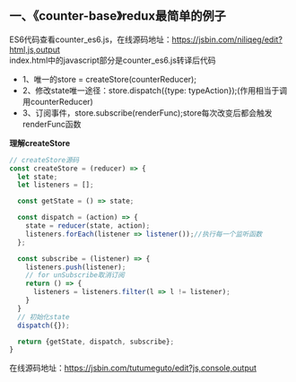 ## 一、《counter-base》redux最简单的例子
ES6代码查看counter_es6.js，在线源码地址：https://jsbin.com/niliqeg/edit?html,js,output   <br />
index.html中的javascript部分是counter_es6.js转译后代码

* 1、唯一的store = createStore(counterReducer);
* 2、修改state唯一途径：store.dispatch({type: typeAction});(作用相当于调用counterReducer)
* 3、订阅事件，store.subscribe(renderFunc);store每次改变后都会触发renderFunc函数

**理解createStore**
```javascript
// createStore源码
const createStore = (reducer) => {
  let state;
  let listeners = [];

  const getState = () => state;

  const dispatch = (action) => {
    state = reducer(state, action);
    listeners.forEach(listener => listener());//执行每一个监听函数
  };

  const subscribe = (listener) => {
    listeners.push(listener);
    // for unSubscribe取消订阅
    return () => {
      listeners = listeners.filter(l => l != listener);
    }
  }
  // 初始化state
  dispatch({});

  return {getState, dispatch, subscribe};
}
```
在线源码地址：https://jsbin.com/tutumeguto/edit?js,console,output
